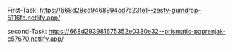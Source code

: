 First-Task: https://668d28cd9468994cd7c23fe1--zesty-gumdrop-5116fc.netlify.app/

second-Task: https://668d293981675352e0330e32--prismatic-paprenjak-c57670.netlify.app/
